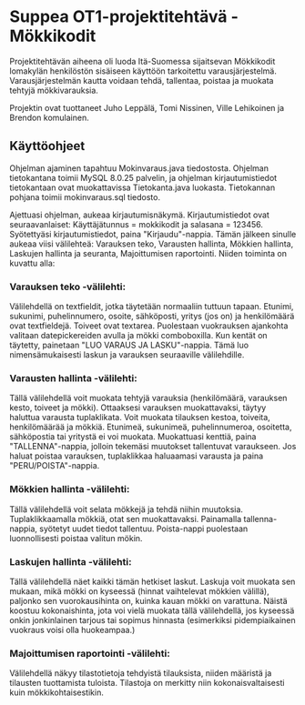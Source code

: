 # Suppea OT1-projektitehtävä - Mökkikodit
Projektitehtävän aiheena oli luoda Itä-Suomessa sijaitsevan Mökkikodit lomakylän 
henkilöstön sisäiseen käyttöön tarkoitettu varausjärjestelmä. Varausjärjestelmän kautta voidaan tehdä, tallentaa, poistaa ja muokata tehtyjä mökkivarauksia.

Projektin ovat tuottaneet Juho Leppälä, Tomi Nissinen, Ville Lehikoinen ja Brendon komulainen. 

## Käyttöohjeet
Ohjelman ajaminen tapahtuu Mokinvaraus.java tiedostosta.
Ohjelman tietokantana toimii MySQL 8.0.25 palvelin, ja ohjelman kirjautumistiedot
tietokantaan ovat muokattavissa Tietokanta.java luokasta. Tietokannan pohjana toimii mokinvaraus.sql tiedosto.

Ajettuasi ohjelman, aukeaa kirjautumisnäkymä. Kirjautumistiedot ovat seuraavanlaiset: 
Käyttäjätunnus = mokkikodit ja salasana = 123456.
Syötettyäsi kirjautumistiedot, paina "Kirjaudu"-nappia. Tämän jälkeen sinulle aukeaa viisi välilehteä: 
Varauksen teko, Varausten hallinta, Mökkien hallinta, Laskujen hallinta ja seuranta, Majoittumisen raportointi.
Niiden toiminta on kuvattu alla:

### Varauksen teko -välilehti:
Välilehdellä on textfieldit, jotka täytetään normaaliin tuttuun tapaan. Etunimi, sukunimi, puhelinnumero, osoite, sähköposti, 
yritys (jos on) ja henkilömäärä ovat textfieldejä. Toiveet ovat textarea. Puolestaan vuokrauksen ajankohta valitaan datepickereiden avulla ja mökki comboboxilla.
Kun kentät on täytetty, painetaan "LUO VARAUS JA LASKU"-nappia. Tämä luo nimensämukaisesti laskun ja varauksen seuraaville välilehdille.

### Varausten hallinta -välilehti:
Tällä välilehdellä voit muokata tehtyjä varauksia (henkilömäärä, varauksen kesto, toiveet ja mökki). 
Ottaaksesi varauksen muokattavaksi, täytyy haluttua varausta tuplaklikata. Voit muokata tilauksen kestoa, toiveita, henkilömäärää ja mökkiä. 
Etunimeä, sukunimeä, puhelinnumeroa, osoitetta, sähköpostia tai yritystä ei voi muokata. Muokattuasi kenttiä, paina "TALLENNA"-nappia, jolloin tekemäsi 
muutokset tallentuvat varaukseen. Jos haluat poistaa varauksen, tuplaklikkaa haluaamasi varausta ja paina "PERU/POISTA"-nappia.

### Mökkien hallinta -välilehti:
Tällä välilehdellä voit selata mökkejä ja tehdä niihin muutoksia. Tuplaklikkaamalla mökkiä, otat sen muokattavaksi. 
Painamalla tallenna-nappia, syötetyt uudet tiedot tallentuu. Poista-nappi puolestaan luonnollisesti poistaa valitun mökin.

### Laskujen hallinta -välilehti:
Tällä välilehdellä näet kaikki tämän hetkiset laskut. Laskuja voit muokata sen mukaan, mikä
mökki on kyseessä (hinnat vaihtelevat mökkien välillä), paljonko sen vuorokausihinta on, kuinka kauan mökki on varattuna. 
Näistä koostuu kokonaishinta, jota voi vielä muokata tällä välilehdellä, jos kyseessä onkin jonkinlainen tarjous 
tai sopimus hinnasta (esimerkiksi pidempiaikainen vuokraus voisi olla huokeampaa.)

### Majoittumisen raportointi -välilehti:
Välilehdellä näkyy tilastotietoja tehdyistä tilauksista, niiden määristä
ja tilausten tuottamista tuloista. Tilastoja on merkitty niin kokonaisvaltaisesti kuin mökkikohtaisestikin.
